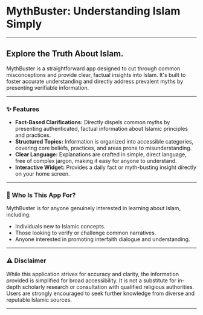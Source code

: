 # MythBuster: Understanding Islam Simply

---

## Explore the Truth About Islam.

MythBuster is a straightforward app designed to cut through common misconceptions and provide clear, factual insights into Islam. It's built to foster accurate understanding and directly address prevalent myths by presenting verifiable information.

---

### ✨ Features

* **Fact-Based Clarifications:** Directly dispels common myths by presenting authenticated, factual information about Islamic principles and practices.
* **Structured Topics:** Information is organized into accessible categories, covering core beliefs, practices, and areas prone to misunderstanding.
* **Clear Language:** Explanations are crafted in simple, direct language, free of complex jargon, making it easy for anyone to understand.
* **Interactive Widget:** Provides a daily fact or myth-busting insight directly on your home screen.

---

### 🎯 Who Is This App For?

MythBuster is for anyone genuinely interested in learning about Islam, including:

* Individuals new to Islamic concepts.
* Those looking to verify or challenge common narratives.
* Anyone interested in promoting interfaith dialogue and understanding.

---

### ⚠️ Disclaimer

While this application strives for accuracy and clarity, the information provided is simplified for broad accessibility. It is not a substitute for in-depth scholarly research or consultation with qualified religious authorities. Users are strongly encouraged to seek further knowledge from diverse and reputable Islamic sources.

---
